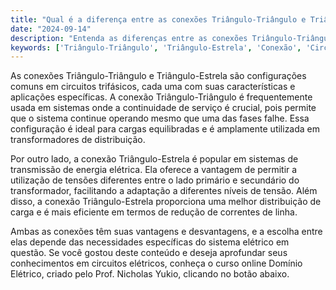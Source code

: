 ```yaml
---
title: "Qual é a diferença entre as conexões Triângulo-Triângulo e Triângulo-Estrela em circuitos trifásicos?"
date: "2024-09-14"
description: "Entenda as diferenças entre as conexões Triângulo-Triângulo e Triângulo-Estrela em circuitos trifásicos e suas aplicações."
keywords: ['Triângulo-Triângulo', 'Triângulo-Estrela', 'Conexão', 'Circuitos Trifásicos']
---
```


As conexões Triângulo-Triângulo e Triângulo-Estrela são configurações comuns em circuitos trifásicos, cada uma com suas características e aplicações específicas. A conexão Triângulo-Triângulo é frequentemente usada em sistemas onde a continuidade de serviço é crucial, pois permite que o sistema continue operando mesmo que uma das fases falhe. Essa configuração é ideal para cargas equilibradas e é amplamente utilizada em transformadores de distribuição.

Por outro lado, a conexão Triângulo-Estrela é popular em sistemas de transmissão de energia elétrica. Ela oferece a vantagem de permitir a utilização de tensões diferentes entre o lado primário e secundário do transformador, facilitando a adaptação a diferentes níveis de tensão. Além disso, a conexão Triângulo-Estrela proporciona uma melhor distribuição de carga e é mais eficiente em termos de redução de correntes de linha.

Ambas as conexões têm suas vantagens e desvantagens, e a escolha entre elas depende das necessidades específicas do sistema elétrico em questão. Se você gostou deste conteúdo e deseja aprofundar seus conhecimentos em circuitos elétricos, conheça o curso online Domínio Elétrico, criado pelo Prof. Nicholas Yukio, clicando no botão abaixo.